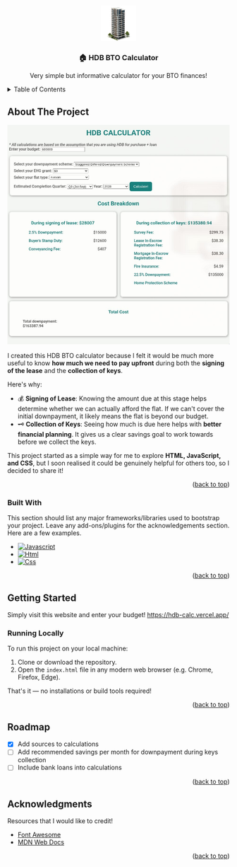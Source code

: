 <!-- PROJECT LOGO -->
<div align="center">
  <a href="https://github.com/othneildrew/Best-README-Template">
    <img src="images/house.png" alt="Logo" width="80" height="80">
  </a>

  <h3 align="center">🏠 HDB BTO Calculator</h3>

  <p align="center">
    Very simple but informative calculator for your BTO finances!
  </p>
</div>



<!-- TABLE OF CONTENTS -->
<details>
  <summary>Table of Contents</summary>
  <ol>
    <li>
      <a href="#about-the-project">About The Project</a>
      <ul>
        <li><a href="#built-with">Built With</a></li>
      </ul>
    </li>
    <li>
      <a href="#running-locally">Running Locally</a>
    </li>
    <li><a href="#roadmap">Roadmap</a></li>
    <li><a href="#acknowledgments">Acknowledgments</a></li>
  </ol>
</details>



<!-- ABOUT THE PROJECT -->
## About The Project

[![Product Name Screen Shot][product-screenshot]](https://hdb-calc.vercel.app/)

I created this HDB BTO calculator because I felt it would be much more useful to know **how much we need to pay upfront** during both the **signing of the lease** and the **collection of keys**.

Here's why:
* 💰 **Signing of Lease**: Knowing the amount due at this stage helps determine whether we can actually afford the flat. If we can't cover the initial downpayment, it likely means the flat is beyond our budget.
* 🗝️ **Collection of Keys**: Seeing how much is due here helps with **better financial planning**. It gives us a clear savings goal to work towards before we collect the keys.


This project started as a simple way for me to explore **HTML, JavaScript, and CSS**, but I soon realised it could be genuinely helpful for others too, so I decided to share it!

<p align="right">(<a href="#readme-top">back to top</a>)</p>



### Built With

This section should list any major frameworks/libraries used to bootstrap your project. Leave any add-ons/plugins for the acknowledgements section. Here are a few examples.

* [![Javascript][Javascript]][Javascript-url]
* [![Html][Html]][Html-url]
* [![Css][Css]][Css-url]


<p align="right">(<a href="#readme-top">back to top</a>)</p>



<!-- GETTING STARTED -->
## Getting Started

Simply visit this website and enter your budget! https://hdb-calc.vercel.app/


### Running Locally

To run this project on your local machine:

1. Clone or download the repository.
2. Open the `index.html` file in any modern web browser (e.g. Chrome, Firefox, Edge).

That's it — no installations or build tools required!

<p align="right">(<a href="#readme-top">back to top</a>)</p>




<!-- ROADMAP -->
## Roadmap

- [x] Add sources to calculations
- [ ] Add recommended savings per month for downpayment during keys collection
- [ ] Include bank loans into calculations

<p align="right">(<a href="#readme-top">back to top</a>)</p>





<!-- ACKNOWLEDGMENTS -->
## Acknowledgments

Resources that I would like to credit!

* [Font Awesome](https://fontawesome.com)
* [MDN Web Docs](https://developer.mozilla.org/en-US/)

<p align="right">(<a href="#readme-top">back to top</a>)</p>



<!-- MARKDOWN LINKS & IMAGES -->
<!-- https://www.markdownguide.org/basic-syntax/#reference-style-links -->
[contributors-shield]: https://img.shields.io/github/contributors/othneildrew/Best-README-Template.svg?style=for-the-badge
[contributors-url]: https://github.com/othneildrew/Best-README-Template/graphs/contributors
[forks-shield]: https://img.shields.io/github/forks/othneildrew/Best-README-Template.svg?style=for-the-badge
[forks-url]: https://github.com/othneildrew/Best-README-Template/network/members
[stars-shield]: https://img.shields.io/github/stars/othneildrew/Best-README-Template.svg?style=for-the-badge
[stars-url]: https://github.com/othneildrew/Best-README-Template/stargazers
[issues-shield]: https://img.shields.io/github/issues/othneildrew/Best-README-Template.svg?style=for-the-badge
[issues-url]: https://github.com/othneildrew/Best-README-Template/issues
[license-shield]: https://img.shields.io/github/license/othneildrew/Best-README-Template.svg?style=for-the-badge
[license-url]: https://github.com/othneildrew/Best-README-Template/blob/master/LICENSE.txt
[linkedin-shield]: https://img.shields.io/badge/-LinkedIn-black.svg?style=for-the-badge&logo=linkedin&colorB=555
[linkedin-url]: https://linkedin.com/in/othneildrew
[product-screenshot]: images/product.jpg
[Next.js]: https://img.shields.io/badge/next.js-000000?style=for-the-badge&logo=nextdotjs&logoColor=white
[Next-url]: https://nextjs.org/
[React.js]: https://img.shields.io/badge/React-20232A?style=for-the-badge&logo=react&logoColor=61DAFB
[React-url]: https://reactjs.org/
[Vue.js]: https://img.shields.io/badge/Vue.js-35495E?style=for-the-badge&logo=vuedotjs&logoColor=4FC08D
[Vue-url]: https://vuejs.org/
[Angular.io]: https://img.shields.io/badge/Angular-DD0031?style=for-the-badge&logo=angular&logoColor=white
[Angular-url]: https://angular.io/
[Svelte.dev]: https://img.shields.io/badge/Svelte-4A4A55?style=for-the-badge&logo=svelte&logoColor=FF3E00
[Svelte-url]: https://svelte.dev/
[Laravel.com]: https://img.shields.io/badge/Laravel-FF2D20?style=for-the-badge&logo=laravel&logoColor=white
[Laravel-url]: https://laravel.com
[Bootstrap.com]: https://img.shields.io/badge/Bootstrap-563D7C?style=for-the-badge&logo=bootstrap&logoColor=white
[Bootstrap-url]: https://getbootstrap.com
[JQuery.com]: https://img.shields.io/badge/jQuery-0769AD?style=for-the-badge&logo=jquery&logoColor=white
[JQuery-url]: https://jquery.com 
[Javascript]: https://img.shields.io/badge/javascript-%23F7DF1E?style=for-the-badge&logo=JavaScript&logoColor=white
[Javascript-url]: https://developer.mozilla.org/en-US/docs/Web/JavaScript
[Html]: https://img.shields.io/badge/html5-%23E34F26?style=for-the-badge&logo=html5&logoColor=white
[Html-url]: https://developer.mozilla.org/en-US/docs/Web/HTML
[Css]: https://img.shields.io/badge/css-%23663399?style=for-the-badge&logo=css&logoColor=white
[Css-url]: https://developer.mozilla.org/en-US/docs/Web/CSS
